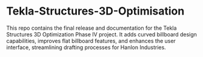 # Tekla-Structures-3D-Optimisation
This repo contains the final release and documentation for the Tekla Structures 3D Optimization Phase IV project. It adds curved billboard design capabilities, improves flat billboard features, and enhances the user interface, streamlining drafting processes for Hanlon Industries.
